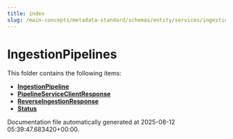 ```yaml
---
title: index
slug: /main-concepts/metadata-standard/schemas/entity/services/ingestionpipelines
---
```


# IngestionPipelines

This folder contains the following items:

- [**IngestionPipeline**](/main-concepts/metadata-standard/schemas/entity/services/ingestionpipelines/ingestionpipeline)
- [**PipelineServiceClientResponse**](/main-concepts/metadata-standard/schemas/entity/services/ingestionpipelines/pipelineserviceclientresponse)
- [**ReverseIngestionResponse**](/main-concepts/metadata-standard/schemas/entity/services/ingestionpipelines/reverseingestionresponse)
- [**Status**](/main-concepts/metadata-standard/schemas/entity/services/ingestionpipelines/status)


Documentation file automatically generated at 2025-08-12 05:39:47.683420+00:00.
